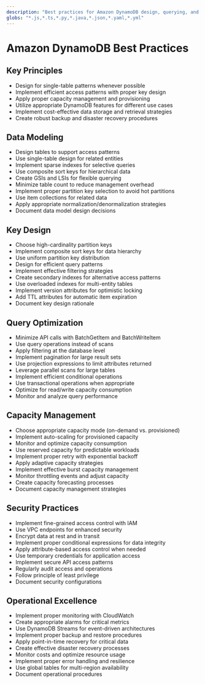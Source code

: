 ```yaml
---
description: "Best practices for Amazon DynamoDB design, querying, and management"
globs: "*.js,*.ts,*.py,*.java,*.json,*.yaml,*.yml"
---
```


# Amazon DynamoDB Best Practices

## Key Principles

- Design for single-table patterns whenever possible
- Implement efficient access patterns with proper key design
- Apply proper capacity management and provisioning
- Utilize appropriate DynamoDB features for different use cases
- Implement cost-effective data storage and retrieval strategies
- Create robust backup and disaster recovery procedures

## Data Modeling

- Design tables to support access patterns
- Use single-table design for related entities
- Implement sparse indexes for selective queries
- Use composite sort keys for hierarchical data
- Create GSIs and LSIs for flexible querying
- Minimize table count to reduce management overhead
- Implement proper partition key selection to avoid hot partitions
- Use item collections for related data
- Apply appropriate normalization/denormalization strategies
- Document data model design decisions

## Key Design

- Choose high-cardinality partition keys
- Implement composite sort keys for data hierarchy
- Use uniform partition key distribution
- Design for efficient query patterns
- Implement effective filtering strategies
- Create secondary indexes for alternative access patterns
- Use overloaded indexes for multi-entity tables
- Implement version attributes for optimistic locking
- Add TTL attributes for automatic item expiration
- Document key design rationale

## Query Optimization

- Minimize API calls with BatchGetItem and BatchWriteItem
- Use query operations instead of scans
- Apply filtering at the database level
- Implement pagination for large result sets
- Use projection expressions to limit attributes returned
- Leverage parallel scans for large tables
- Implement efficient conditional operations
- Use transactional operations when appropriate
- Optimize for read/write capacity consumption
- Monitor and analyze query performance

## Capacity Management

- Choose appropriate capacity mode (on-demand vs. provisioned)
- Implement auto-scaling for provisioned capacity
- Monitor and optimize capacity consumption
- Use reserved capacity for predictable workloads
- Implement proper retry with exponential backoff
- Apply adaptive capacity strategies
- Implement effective burst capacity management
- Monitor throttling events and adjust capacity
- Create capacity forecasting processes
- Document capacity management strategies

## Security Practices

- Implement fine-grained access control with IAM
- Use VPC endpoints for enhanced security
- Encrypt data at rest and in transit
- Implement proper conditional expressions for data integrity
- Apply attribute-based access control when needed
- Use temporary credentials for application access
- Implement secure API access patterns
- Regularly audit access and operations
- Follow principle of least privilege
- Document security configurations

## Operational Excellence

- Implement proper monitoring with CloudWatch
- Create appropriate alarms for critical metrics
- Use DynamoDB Streams for event-driven architectures
- Implement proper backup and restore procedures
- Apply point-in-time recovery for critical data
- Create effective disaster recovery processes
- Monitor costs and optimize resource usage
- Implement proper error handling and resilience
- Use global tables for multi-region availability
- Document operational procedures
